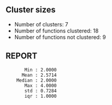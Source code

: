 ## Cluster sizes
* Number of clusters: 7
* Number of functions clustered: 18
* Number of functions not clustered: 9

## REPORT
```
       Min : 2.0000
      Mean : 2.5714
    Median : 2.0000
       Max : 4.0000
       std : 0.7284
       iqr : 1.0000
```